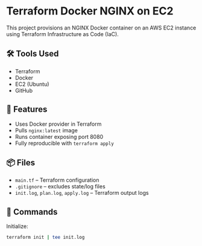 # Terraform Docker NGINX on EC2

This project provisions an NGINX Docker container on an AWS EC2 instance using Terraform Infrastructure as Code (IaC).

## 🛠️ Tools Used
- Terraform
- Docker
- EC2 (Ubuntu)
- GitHub

## 🚀 Features
- Uses Docker provider in Terraform
- Pulls `nginx:latest` image
- Runs container exposing port 8080
- Fully reproducible with `terraform apply`

## 📦 Files
- `main.tf` – Terraform configuration
- `.gitignore` – excludes state/log files
- `init.log`, `plan.log`, `apply.log` – Terraform output logs

## 🧪 Commands

Initialize:
```bash
terraform init | tee init.log

